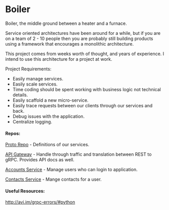# Boiler

Boiler, the middle ground between a heater and a furnace.

Service oriented architectures have been around for a while, but if you are on
a team of 2 - 10 people then you are probably still building products using
a framework that encourages a monolithic architecture.

This project comes from weeks worth of thought, and years of experience. I intend
to use this architecture for a project at work.

Project Requirements:
 - Easily manage services.
 - Easily scale services.
 - Time coding should be spent working with business logic not technical details.
 - Easily scaffold a new micro-service.
 - Easily trace requests between our clients through our services and back.
 - Debug issues with the application.
 - Centralize logging.

#### Repos:

[Proto Repo](https://github.com/Ryanb58/boiler-protorepo) - Definitions of our services.

[API Gateway](https://github.com/Ryanb58/boiler-apigateway) - Handle through traffic and translation between REST to gRPC. Provides API docs as well.

[Accounts Service](https://github.com/Ryanb58/boiler-accounts) - Manage users who can login to application.

[Contacts Service](https://github.com/Ryanb58/boiler-contacts) - Mange contacts for a user.

#### Useful Resources:

http://avi.im/grpc-errors/#python
